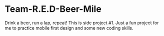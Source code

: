 # Team-R.E.D-Beer-Mile
Drink a beer, run a lap, repeat! This is side project #1. Just a fun project for me to practice mobile first design and some new coding skills.
